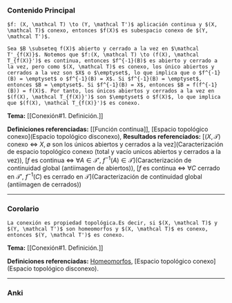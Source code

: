 ### Contenido Principal

```ad-proposition
$f: (X, \mathcal T) \to (Y, \mathcal T')$ aplicación continua y $(X, \mathcal T)$ conexo, entonces $f(X)$ es subespacio conexo de $(Y, \mathcal T')$.
```

```ad-proof
Sea $B \subseteq f(X)$ abierto y cerrado a la vez en $\mathcal T'_{f(X)}$. Notemos que $f:(X, \mathcal T) \to (f(X), \mathcal T_{f(X)}')$ es continua, entonces $f^{-1}(B)$ es abierto y cerrado a la vez, pero como $(X, \mathcal T)$ es conexo, los único abiertos y cerrados a la vez son $X$ o $\emptyset$, lo que implica que o $f^{-1}(B) = \emptyset$ o $f^{-1}(B) = X$. Si $f^{-1}(B) = \emptyset$, entonces $B = \emptyset$. Si $f^{-1}(B) = X$, entonces $B = f(f^{-1}(B)) = f(X)$. Por tanto, los únicos abiertos y cerrados a la vez en $(f(X), \mathcal T_{f(X)}')$ son $\emptyset$ o $f(X)$, lo que implica que $(f(X), \mathcal T_{f(X)}')$ es conexo.
```

**Tema:** [[Conexión#1. Definición.]]

**Definiciones referenciadas:** [[Función continua]], [Espacio topológico conexo](Espacio topológico disconexo), 
**Resultados referenciados:** [$(X, \mathcal T)$ conexo $\iff$ $X, \emptyset$ son los únicos abiertos y cerrados a la vez](Caracterización de espacio topológico conexo (total y vacío unicos abiertos y cerrados a la vez)), [$f$ es continua $\iff$ $\forall A \in \mathcal T'$, $f^{-1}(A) \in \mathcal T$](Caracterización de continuidad global (antiimagen de abiertos)), [$f$ es continua $\iff$ $\forall C$ cerrado en $\mathcal T'$, $f^{-1}(C)$ es cerrado en $\mathcal T$](Caracterización de continuidad global (antiimagen de cerrados))

---
### Corolario

```ad-cor
La conexión es propiedad topológica.Es decir, si $(X, \mathcal T)$ y $(Y, \mathcal T')$ son homeomorfos y $(X, \mathcal T)$ es conexo, entonces $(Y, \mathcal T')$ es conexo.
```

**Tema:** [[Conexión#1. Definición.]]

**Definiciones referenciadas:** [Homeomorfos](Homeomorfismo), [Espacio topológico conexo](Espacio topológico disconexo).

---
### Anki
